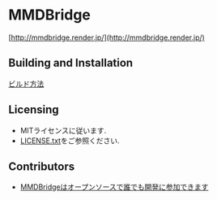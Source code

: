 ﻿# MMDBridge

[http://mmdbridge.render.jp/](http://mmdbridge.render.jp/)

## Building and Installation
[ビルド方法](how_to_build.md)

## Licensing
* MITライセンスに従います.
* [LICENSE.txt](LICNESE.txt)をご参照ください.

## Contributors
* [MMDBridgeはオープンソースで誰でも開発に参加できます](https://github.com/uimac/mmdbridge/graphs/contributors)

